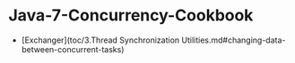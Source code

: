 # Java-7-Concurrency-Cookbook

- [Exchanger](toc/3.Thread Synchronization Utilities.md#changing-data-between-concurrent-tasks)
